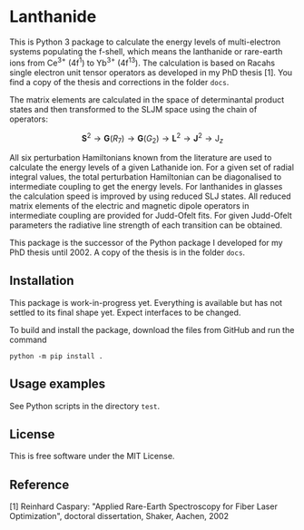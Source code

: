# Lanthanide

This is Python 3 package to calculate the energy levels of multi-electron systems
populating the f-shell, which means the lanthanide or rare-earth ions from
Ce<sup>3+</sup> (4f<sup>1</sup>) to Yb<sup>3+</sup> (4f<sup>13</sup>). The
calculation is based on Racahs single electron unit tensor operators as developed
in my PhD thesis [1]. You find a copy of the thesis and corrections in the
folder `docs`.

The matrix elements are calculated in the space of determinantal product 
states and then transformed to the SLJM space using the chain of operators:

$$ \mathbf{S}^2 \to \mathbf{G}(R_7) \to \mathbf{G}(G_2)
\to \mathbf{L}^2 \to \mathbf{J}^2 \to \mathrm{J}_z $$

All six perturbation Hamiltonians known from the literature are used to calculate
the energy levels of a given Lathanide ion.
For a given set of radial integral values, the
total perturbation Hamiltonian can be diagonalised to intermediate coupling
to get the energy levels. For lanthanides in glasses the calculation speed
is improved by using reduced SLJ states. All reduced matrix elements of the
electric and magnetic dipole operators in intermediate coupling are provided
for Judd-Ofelt fits. For given Judd-Ofelt parameters the radiative line strength
of each transition can be obtained.

This package is the successor of the Python package I developed for my PhD
thesis until 2002. A copy of the thesis is in the folder `docs`. 

## Installation

This package is work-in-progress yet. Everything is available but has not
settled to its final shape yet. Expect interfaces to be changed.

To build and install the package, download the files from GitHub and run
the command

```
python -m pip install .
```

## Usage examples

See Python scripts in the directory `test`.

## License

This is free software under the MIT License.

## Reference

[1] Reinhard Caspary: "Applied Rare-Earth Spectroscopy for Fiber Laser Optimization", doctoral dissertation, Shaker,
Aachen, 2002
